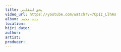 ```yaml
---
title: يحق لمقلتي
video_url: https://youtube.com/watch?v=7CpII_LlhAs
album: بنت محمد
location:
hijri_date:
author:
artist:
producer:
---
```

